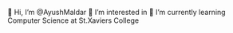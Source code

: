 👋 Hi, I’m @AyushMaldar
👀 I’m interested in 
🌱 I’m currently learning Computer Science at St.Xaviers College

<!---
AyushMaldar/AyushMaldar is a ✨ special ✨ repository because its `README.md` (this file) appears on your GitHub profile.
You can click the Preview link to take a look at your changes.
--->
